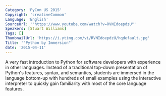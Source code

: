 ```yaml
---
Category: 'PyCon US 2015'
Copyright: 'creativeCommon'
Language: 'English'
SourceUrl: '"https://www.youtube.com/watch?v=RVNIdoepdzU"'
Speakers: [Stuart Williams]
Tags: []
ThumbnailUrl: 'https://i.ytimg.com/vi/RVNIdoepdzU/hqdefault.jpg'
Title: '"Python by Immersion"'
date: '2015-04-11'
---
```

A very fast introduction to Python for software developers with experience in other languages.  Instead of a traditional top-down presentation of Python's features, syntax, and semantics, students are immersed in the language bottom-up with hundreds of small examples using the interactive interpreter to quickly gain familiarity with most of the core language features.

